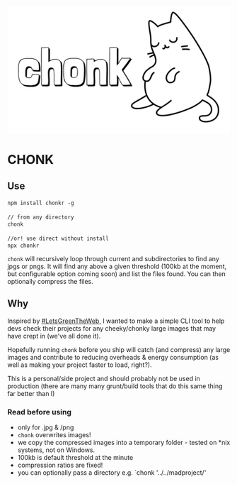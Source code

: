 ![Chonky logo](chonklogo.png 'CHONK')

# CHONK

## Use

```
npm install chonkr -g

// from any directory
chonk

//or! use direct without install
npx chonkr
```

`chonk` will recursively loop through current and subdirectories to find any jpgs or pngs. It will find any above a given threshold (100kb at the moment, but configurable option coming soon) and list the files found. You can then optionally compress the files.

## Why

Inspired by [#LetsGreenTheWeb](https://twitter.com/hashtag/LetsGreenTheWeb), I wanted to make a simple CLI tool to help devs check their projects for any cheeky/chonky large images that may have crept in (we've all done it).

Hopefully running `chonk` before you ship will catch (and compress) any large images and contribute to reducing overheads & energy consumption (as well as making your project faster to load, right?).

This is a personal/side project and should probably not be used in production (there are many many grunt/build tools that do this same thing far better than I)

### Read before using

- only for .jpg & /png
- `chonk` overwrites images!
- we copy the compressed images into a temporary folder - tested on \*nix systems, not on Windows.
- 100kb is default threshold at the minute
- compression ratios are fixed!
- you can optionally pass a directory e.g. `chonk '../../madproject/'
